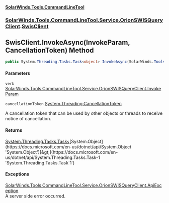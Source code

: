 #### [SolarWinds.Tools.CommandLineTool](index.md 'index')
### [SolarWinds.Tools.CommandLineTool.Service.OrionSWISQueryClient](index.md#SolarWinds.Tools.CommandLineTool.Service.OrionSWISQueryClient 'SolarWinds.Tools.CommandLineTool.Service.OrionSWISQueryClient').[SwisClient](SwisClient.md 'SolarWinds.Tools.CommandLineTool.Service.OrionSWISQueryClient.SwisClient')

## SwisClient.InvokeAsync(InvokeParam, CancellationToken) Method

```csharp
public System.Threading.Tasks.Task<object> InvokeAsync(SolarWinds.Tools.CommandLineTool.Service.OrionSWISQueryClient.InvokeParam verb, System.Threading.CancellationToken cancellationToken);
```
#### Parameters

<a name='SolarWinds.Tools.CommandLineTool.Service.OrionSWISQueryClient.SwisClient.InvokeAsync(SolarWinds.Tools.CommandLineTool.Service.OrionSWISQueryClient.InvokeParam,System.Threading.CancellationToken).verb'></a>

`verb` [SolarWinds.Tools.CommandLineTool.Service.OrionSWISQueryClient.InvokeParam](https://docs.microsoft.com/en-us/dotnet/api/SolarWinds.Tools.CommandLineTool.Service.OrionSWISQueryClient.InvokeParam 'SolarWinds.Tools.CommandLineTool.Service.OrionSWISQueryClient.InvokeParam')

<a name='SolarWinds.Tools.CommandLineTool.Service.OrionSWISQueryClient.SwisClient.InvokeAsync(SolarWinds.Tools.CommandLineTool.Service.OrionSWISQueryClient.InvokeParam,System.Threading.CancellationToken).cancellationToken'></a>

`cancellationToken` [System.Threading.CancellationToken](https://docs.microsoft.com/en-us/dotnet/api/System.Threading.CancellationToken 'System.Threading.CancellationToken')

A cancellation token that can be used by other objects or threads to receive notice of cancellation.

#### Returns
[System.Threading.Tasks.Task&lt;](https://docs.microsoft.com/en-us/dotnet/api/System.Threading.Tasks.Task-1 'System.Threading.Tasks.Task`1')[System.Object](https://docs.microsoft.com/en-us/dotnet/api/System.Object 'System.Object')[&gt;](https://docs.microsoft.com/en-us/dotnet/api/System.Threading.Tasks.Task-1 'System.Threading.Tasks.Task`1')

#### Exceptions

[SolarWinds.Tools.CommandLineTool.Service.OrionSWISQueryClient.ApiException](https://docs.microsoft.com/en-us/dotnet/api/SolarWinds.Tools.CommandLineTool.Service.OrionSWISQueryClient.ApiException 'SolarWinds.Tools.CommandLineTool.Service.OrionSWISQueryClient.ApiException')  
A server side error occurred.